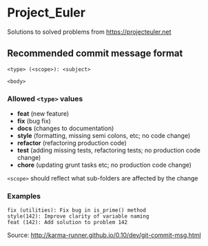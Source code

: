 # Project_Euler
Solutions to solved problems from https://projecteuler.net

## Recommended commit message format

    <type> (<scope>): <subject>

    <body>

### Allowed ``<type>`` values

- **feat** (new feature)
- **fix** (bug fix)
- **docs** (changes to documentation)
- **style** (formatting, missing semi colons, etc; no code change)
- **refactor** (refactoring production code)
- **test** (adding missing tests, refactoring tests; no production code change)
- **chore** (updating grunt tasks etc; no production code change)

``<scope>`` should reflect what sub-folders are affected by the change

### Examples

    fix (utilities): Fix bug in is_prime() method
    style(142): Improve clarity of variable naming
    feat (142): Add solution to problem 142

Source: http://karma-runner.github.io/0.10/dev/git-commit-msg.html
